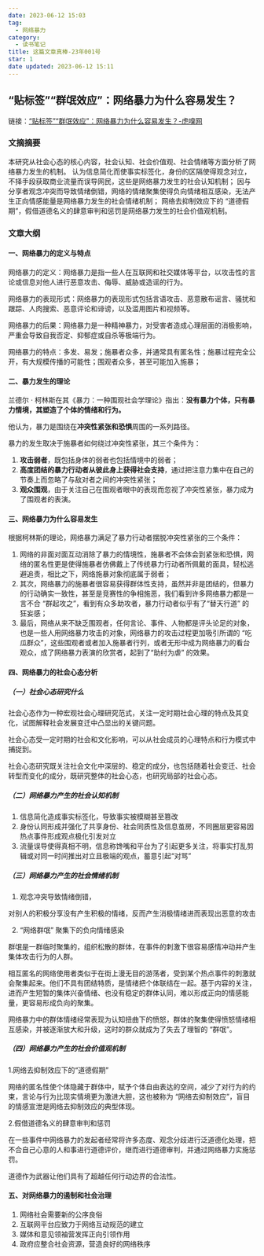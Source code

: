 ```yaml
---
date: 2023-06-12 15:03
tag:
  - 网络暴力
category:
  - 读书笔记
title: 这篇文章真棒-23年001号
star: 1
date updated: 2023-06-12 15:11
---
```


## **“贴标签”“群氓效应”：网络暴力为什么容易发生？**

链接：[“贴标签”“群氓效应”：网络暴力为什么容易发生？-虎嗅网](https://www.huxiu.com/article/1658619.html)

### 文摘摘要

本研究从社会心态的核心内容，社会认知、社会价值观、社会情绪等方面分析了网络暴力发生的机制。
认为信息简化而使事实标签化，身份的区隔使得观念对立，不择手段获取商业流量而误导网民，这些是网络暴力发生的社会认知机制；
因与分享者观念冲突而导致情绪倒错，网络的情绪聚集使得负向情绪相互感染，无法产生正向情感能量是网络暴力发生的社会情绪机制；
网络去抑制效应下的 “道德假期”，假借道德名义的肆意审判和惩罚是网络暴力发生的社会价值观机制。

### 文章大纲

#### 一、网络暴力的定义与特点

网络暴力的定义：网络暴力是指一些人在互联网和社交媒体等平台，以攻击性的言论或信息对他人进行恶意攻击、侮辱、威胁或造谣的行为。

网络暴力的表现形式：网络暴力的表现形式包括言语攻击、恶意散布谣言、骚扰和跟踪、人肉搜索、恶意评论和诽谤，以及滥用图片和视频等。

网络暴力的后果：网络暴力是一种精神暴力，对受害者造成心理层面的消极影响，严重会导致自我否定、抑郁症或自杀等极端行为。

网络暴力的特点：多发、易发；施暴者众多，并通常具有匿名性；施暴过程完全公开，有大规模传播的可能性；围观者众多，甚至可能加入施暴；

#### 二、暴力发生的理论

兰德尔 · 柯林斯在其《暴力：一种围观社会学理论》指出：**没有暴力个体，只有暴力情境，其塑造了个体的情绪和行为。**

他认为，暴力是围绕在**冲突性紧张和恐惧**周围的一系列路径。

暴力的发生取决于施暴者如何绕过冲突性紧张，其三个条件为：

1. **攻击弱者**，既包括身体的弱者也包括情境中的弱者；
2. **高度团结的暴力行动者从彼此身上获得社会支持**，通过把注意力集中在自己的节奏上而忽略了与敌对者之间的冲突性紧张；
3. **观众围观**，由于关注自己在围观者眼中的表现而忽视了冲突性紧张，暴力成为了围观者的表演。

#### 三、网络暴力为什么容易发生

根据柯林斯的理论，网络暴力满足了暴力行动者摆脱冲突性紧张的三个条件：

1. 网络的非面对面互动消除了暴力的情境性，施暴者不会体会到紧张和恐惧，网络的匿名性更是使得施暴者仿佛戴上了传统暴力行动者所佩戴的面具，轻松逃避追责，相比之下，网络施暴对象彻底属于弱者；
2. 其次，网络暴力的施暴者很容易获得群体性支持，虽然并非是团结的，但暴力的行动确实一致性，甚至是竞赛性的争相施恶，我们看到许多网络暴力都是一言不合 “群起攻之”，看到有众多助攻者，暴力行动者似乎有了“替天行道” 的狂妄感；
3. 最后，网络从来不缺乏围观者，任何言论、事件、人物都是评头论足的对象，也是一些人用网络暴力攻击的对象，网络暴力的攻击过程更加吸引所谓的 “吃瓜群众”，这些围观者或者加入施暴者行列，或者无形中成为网络暴力的看台观众，成了网络暴力表演的欣赏者，起到了“助纣为虐” 的效果。

#### 四、网络暴力的社会心态分析

##### （一）社会心态研究什么

社会心态作为一种宏观社会心理研究范式，关注一定时期社会心理的特点及其变化，试图解释社会发展变迁中凸显出的关键问题。

社会心态受一定时期的社会和文化影响，可以从社会成员的心理特点和行为模式中捕捉到。

社会心态研究既关注社会文化中深层的、稳定的成分，也包括随着社会变迁、社会转型而变化的成分，既研究整体的社会心态，也研究局部的社会心态。

##### （二）网络暴力产生的社会认知机制

1. 信息简化造成事实标签化，导致事实被模糊甚至篡改
2. 身份认同形成并强化了共享身份、社会同质性及信息茧房，不同圈层更容易因热点事件形成观点极化引发对立
3. 流量误导使得真相不明，信息称馋嘴和平台为了引起更多关注，将事实打乱剪辑或对同一时间推出对立且极端的观点，蓄意引起“对骂”

##### （三）网络暴力产生的社会情绪机制

1. 观念冲突导致情绪倒错，

对别人的积极分享没有产生积极的情绪，反而产生消极情绪进而表现出恶意的攻击

2. “网络群氓” 聚集下的负向情绪感染

群氓是一群临时聚集的，组织松散的群体，在事件的刺激下很容易感情冲动并产生集体攻击行为的人群。

相互匿名的网络使用者类似于在街上漫无目的游荡者，受到某个热点事件的刺激就会聚集起来。他们不具有团结特质，是情绪把个体联结在一起。基于内容的关注，进而产生短暂的集体兴奋情绪、也没有稳定的群体认同，难以形成正向的情感能量，更容易形成负向的聚集。

网络暴力中的群体情绪经常表现为认知扭曲下的愤怒，群体的聚集使得愤怒情绪相互感染，并被逐渐放大和升级，这时的群众就成为了失去了理智的 “群氓”。

##### （四）网络暴力产生的社会价值观机制

1.网络去抑制效应下的“道德假期”

网络的匿名性使个体隐藏于群体中，赋予个体自由表达的空间，减少了对行为的约束，言论与行为比现实情境更为激进大胆，这也被称为 “网络去抑制效应”，盲目的情感宣泄是网络去抑制效应的典型体现。

2.假借道德名义的肆意审判和惩罚

在一些事件中网络暴力的发起者经常将许多态度、观念分歧进行泛道德化处理，把不合自己心意的人和事进行道德评价，继而进行道德审判，并通过网络暴力实施惩罚。

道德作为武器让他们具有了超越任何行动边界的合法性。

#### 五、对网络暴力的遏制和社会治理

1. 网络社会需要新的公序良俗
2. 互联网平台应致力于网络互动规范的建立
3. 媒体和意见领袖营发挥正向引领作用
4. 政府应整合社会资源，营造良好的网络秩序